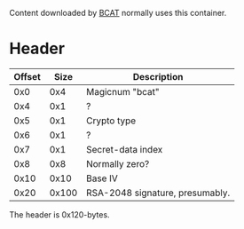 Content downloaded by [BCAT](BCAT%20services.md "wikilink") normally
uses this container.

# Header

| Offset | Size  | Description                     |
| ------ | ----- | ------------------------------- |
| 0x0    | 0x4   | Magicnum "bcat"                 |
| 0x4    | 0x1   | ?                               |
| 0x5    | 0x1   | Crypto type                     |
| 0x6    | 0x1   | ?                               |
| 0x7    | 0x1   | Secret-data index               |
| 0x8    | 0x8   | Normally zero?                  |
| 0x10   | 0x10  | Base IV                         |
| 0x20   | 0x100 | RSA-2048 signature, presumably. |

The header is 0x120-bytes.
